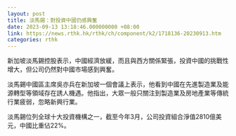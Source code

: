 ```yaml
---
layout: post
title: 淡馬錫：對投資中國仍感興奮
date: 2023-09-13 13:18:46.000000000 +08:00
link: https://news.rthk.hk/rthk/ch/component/k2/1718136-20230913.htm
categories: rthk
---
```


新加坡淡馬錫控股表示，中國經濟放緩，而且與西方關係緊張，投資中國的挑戰性增大，但公司仍然對中國市場感到興奮。

淡馬錫中國區主席吳亦兵在新加坡一個會議上表示，他看到中國在先進製造業及能源轉型等領域存在誘人機遇。他指出，大眾一般只關注到製造業及房地產業等傳統行業疲弱，忽略新興行業。

淡馬錫位列全球十大投資機構之一，截至今年3月，公司投資組合淨值2810億美元，中國比重佔22%。
